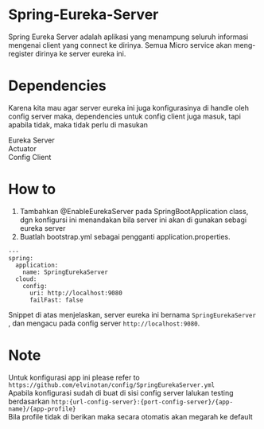 # Spring-Eureka-Server
Spring Eureka Server adalah aplikasi yang menampung seluruh informasi mengenai client yang connect ke dirinya. Semua Micro service akan meng-register dirinya ke server eureka ini. 

# Dependencies
Karena kita mau agar server eureka ini juga konfigurasinya di handle oleh config server maka, dependencies untuk config client juga masuk, tapi apabila tidak, maka tidak perlu di masukan</br>

Eureka Server</br>
Actuator</br>
Config Client</br>

# How to
1. Tambahkan @EnableEurekaServer pada SpringBootApplication class, dgn konfigursi ini menandakan bila server ini akan di gunakan sebagi eureka server</br>
2. Buatlah bootstrap.yml sebagai pengganti application.properties.</br> 
```
---
spring:
  application:
    name: SpringEurekaServer
  cloud:
    config:
      uri: http://localhost:9080
      failFast: false

```
Snippet di atas menjelaskan, server eureka ini bernama ```SpringEurekaServer``` , dan mengacu pada config server ```http://localhost:9080```.

# Note
Untuk konfigurasi app ini please refer to ```https://github.com/elvinotan/config/SpringEurekaServer.yml``` </br>
Apabila konfigurasi sudah di buat di sisi config server lalukan testing berdasarkan ```http:{url-config-server}:{port-config-server}/{app-name}/{app-profile}```</br>
Bila profile tidak di berikan maka secara otomatis akan megarah ke default

